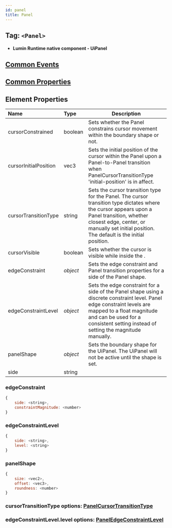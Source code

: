 ```yaml
---
id: panel
title: Panel
---
```


## Tag: `<Panel>`

- #### Lumin Runtime native component - UiPanel

## [Common Events](../types/Events.md)

## [Common Properties](../types/Properties.md)

## Element Properties

| Name  | Type   | Description                             |
| :---- | :----- | --------------------------------------- |
| cursorConstrained | boolean | Sets whether the Panel constrains cursor movement within the boundary shape or not. |
| cursorInitialPosition | vec3 | Sets the initial position of the cursor within the Panel upon a Panel-to-Panel transition when PanelCursorTransitionType 'initial-position' is in affect. |
| cursorTransitionType | string | Sets the cursor transition type for the Panel. The cursor transition type dictates where the cursor appears upon a Panel transition, whether closest edge, center, or manually set initial position. The default is the initial position. |
| cursorVisible | boolean | Sets whether the cursor is visible while inside the <Panel>. |
| edgeConstraint | _object_ | Sets the edge constraint and Panel transition properties for a side of the Panel shape. |
| edgeConstraintLevel | _object_ | Sets the edge constraint for a side of the Panel shape using a discrete constraint level. Panel edge constraint levels are mapped to a float magnitude and can be used for a consistent setting instead of setting the magnitude manually. |
| panelShape |_object_ | Sets the boundary shape for the UiPanel. The UiPanel will not be active until the shape is set.|
| side | string | |

### edgeConstraint
```javascript
{
    side: <string>,
    constraintMagnitude: <number>
}
```

### edgeConstraintLevel
```javascript
{
    side: <string>,
    level: <string>
}
```

### panelShape
```javascript
{
    size: <vec2>,
    offset: <vec3>,
    roundness: <number>
}
```

### cursorTransitionType options: [PanelCursorTransitionType](../types/PanelCursorTransitionType.md)
### edgeConstraintLevel.level options: [PanelEdgeConstraintLevel](../types/PanelEdgeConstraintLevel.md)
